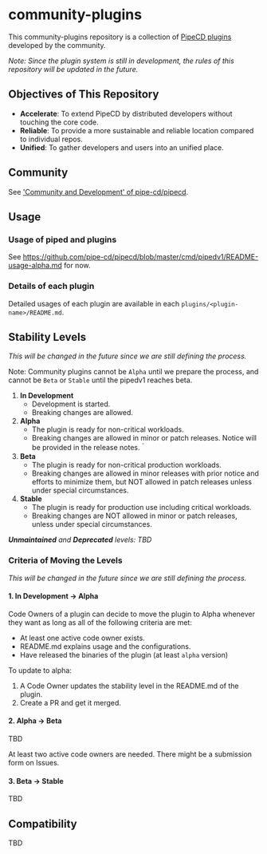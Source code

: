 # community-plugins

This community-plugins repository is a collection of [PipeCD plugins](https://pipecd.dev/blog/2024/11/28/overview-of-the-plan-for-pluginnable-pipecd/) developed by the community.

_Note: Since the plugin system is still in development, the rules of this repository will be updated in the future._

## Objectives of This Repository

- **Accelerate**: To extend PipeCD by distributed developers without touching the core code.
- **Reliable**: To provide a more sustainable and reliable location compared to individual repos.
- **Unified**: To gather developers and users into an unified place.


## Community

See ['Community and Development' of pipe-cd/pipecd](https://github.com/pipe-cd/pipecd?tab=readme-ov-file#community-and-development).

## Usage

### Usage of piped and plugins

See https://github.com/pipe-cd/pipecd/blob/master/cmd/pipedv1/README-usage-alpha.md for now.

### Details of each plugin

Detailed usages of each plugin are available in each `plugins/<plugin-name>/README.md`.

## Stability Levels

_This will be changed in the future since we are still defining the process._

Note: Community plugins cannot be `Alpha` until we prepare the process, and cannot be `Beta` or `Stable` until the pipedv1 reaches beta.

1. **In Development**
   - Development is started.
   - Breaking changes are allowed.
2. **Alpha**
   - The plugin is ready for non-critical workloads.
   - Breaking changes are allowed in minor or patch releases. Notice will be provided in the release notes.｀
3. **Beta**
   - The plugin is ready for non-critical production workloads.
   - Breaking changes are allowed in minor releases with prior notice and efforts to minimize them, but NOT allowed in patch releases unless under special circumstances.
4. **Stable**
   - The plugin is ready for production use including critical workloads.
   - Breaking changes are NOT allowed in minor or patch releases, unless under special circumstances.

_**Unmaintained** and **Deprecated** levels: TBD_


### Criteria of Moving the Levels

_This will be changed in the future since we are still defining the process._

#### 1. In Development -> Alpha

Code Owners of a plugin can decide to move the plugin to Alpha whenever they want as long as all of the following criteria are met:

- At least one active code owner exists.
- README.md explains usage and the configurations.
- Have released the binaries of the plugin (at least `alpha` version)

To update to alpha:
1. A Code Owner updates the stability level in the README.md of the plugin.
2. Create a PR and get it merged.

#### 2. Alpha -> Beta

TBD

At least two active code owners are needed. There might be a submission form on Issues.

#### 3. Beta -> Stable

TBD

## Compatibility

TBD


